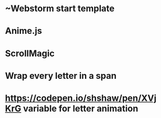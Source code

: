 # ~Webstorm start template
# Anime.js
# ScrollMagic
# Wrap every letter in a span
# https://codepen.io/shshaw/pen/XVjKrG  variable for letter animation
